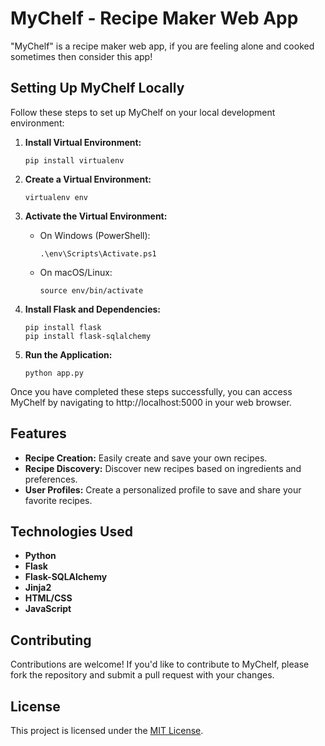 # MyChelf - Recipe Maker Web App

"MyChelf" is a recipe maker web app, if you are feeling alone and cooked sometimes then consider this app!

## Setting Up MyChelf Locally

Follow these steps to set up MyChelf on your local development environment:

1. **Install Virtual Environment:**
   ```
   pip install virtualenv
   ```

2. **Create a Virtual Environment:**
   ```
   virtualenv env
   ```

3. **Activate the Virtual Environment:**
   - On Windows (PowerShell):
     ```
     .\env\Scripts\Activate.ps1
     ```
   - On macOS/Linux:
     ```
     source env/bin/activate
     ```

4. **Install Flask and Dependencies:**
   ```
   pip install flask
   pip install flask-sqlalchemy
   ```

5. **Run the Application:**
   ```
   python app.py
   ```

Once you have completed these steps successfully, you can access MyChelf by navigating to http://localhost:5000 in your web browser.

## Features

- **Recipe Creation:** Easily create and save your own recipes.
- **Recipe Discovery:** Discover new recipes based on ingredients and preferences.
- **User Profiles:** Create a personalized profile to save and share your favorite recipes.

## Technologies Used

- **Python**
- **Flask**
- **Flask-SQLAlchemy**
- **Jinja2**
- **HTML/CSS**
- **JavaScript**

## Contributing

Contributions are welcome! If you'd like to contribute to MyChelf, please fork the repository and submit a pull request with your changes.

## License

This project is licensed under the [MIT License](LICENSE).
